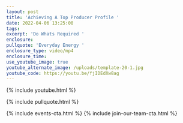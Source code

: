 ```yaml
---
layout: post
title: 'Achieving A Top Producer Profile '
date: 2022-04-06 13:25:00
tags:
excerpt: 'Do Whats Required '
enclosure:
pullquote: 'Everyday Energy '
enclosure_type: video/mp4
enclosure_time:
use_youtube_image: true
youtube_alternate_image: /uploads/template-20-1.jpg
youtube_code: https://youtu.be/fjIDEdXw8ag
---
```

{% include youtube.html %}

{% include pullquote.html %}

{% include events-cta.html %} {% include join-our-team-cta.html %}
